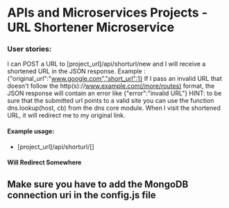 # APIs and Microservices Projects - URL Shortener Microservice

### User stories:
I can POST a URL to [project_url]/api/shorturl/new and I will receive a shortened URL in the JSON response.
Example : {"original_url":"www.google.com","short_url":1}
If I pass an invalid URL that doesn't follow the http(s)://www.example.com(/more/routes) format, the JSON response will contain an error like {"error":"invalid URL"}
HINT: to be sure that the submitted url points to a valid site you can use the function dns.lookup(host, cb) from the dns core module.
When I visit the shortened URL, it will redirect me to my original link.

#### Example usage:
* [project_url]/api/shorturl/[]

#### Will Redirect Somewhere

## Make sure you have to add the MongoDB connection uri in the config.js file